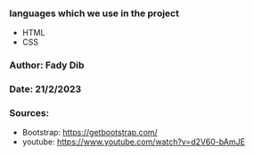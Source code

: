 ### languages which we use in the project
* HTML
* CSS

### Author:  Fady Dib


### Date:  21/2/2023

### Sources:
* Bootstrap: https://getbootstrap.com/
* youtube: https://www.youtube.com/watch?v=d2V60-bAmJE
